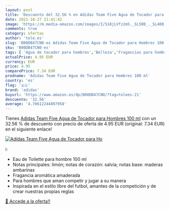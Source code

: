 ```yaml
---
layout: post
title: 'Descuento del 32.56 % en Adidas Team Five Agua de Tocador para Ho'
date: 2021-10-27 21:41:42
image: 'https://m.media-amazon.com/images/I/518jLVfz2mS._SL500_._SL400_.jpg'
comments: true
category: ofertas
author: 'tole.es'
slug: 'B00DB47CN0-es Adidas Team Five Agua de Tocador para Hombres 100 ml'
sku: 'B00DB47CN0-es'
tags: [ 'Agua de tocador para hombres','Belleza','Fragancias para hombres','Perfumes y fragancias','adidas','agua','de','tocador', ]
actualPrice: 4.95 EUR
currency: EUR
price: 4.95
comparePrice: 7.34 EUR
prodname: 'Adidas Team Five Agua de Tocador para Hombres 100 ml'
country: 'es'
flag: '🇪🇸'
brand: 'adidas'
buyurl: 'https://www.amazon.es/dp/B00DB47CN0/?tag=tolees-21'
descuento: '32.56'
average: '4.70612244897958'
---
```


Tienes [Adidas Team Five Agua de Tocador para Hombres 100 ml](https://www.amazon.es/dp/B00DB47CN0/?tag=tolees-21) con un 32.56 % de descuento con precio de oferta de 4.95 EUR (original: 7.34 EUR) en el siguiente enlace!

[![Adidas Team Five Agua de Tocador para Ho](https://m.media-amazon.com/images/I/518jLVfz2mS._SL500_._SL400_.jpg)](https://www.amazon.es/dp/B00DB47CN0/?tag=tolees-21)

ℹ️:

- Eau de Toilette para hombre 100 ml
- Notas principales: limón; notas de corazón: salvia; notas base: maderas ambarinas
- Fragancia aromática amaderada
- Para hombres que aman competir y jugar a su manera
- Inspirada en el estilo libre del futbol, amantes de la competición y de crear nuestras propias reglas

[🛒 Accede a la oferta!!](https://www.amazon.es/dp/B00DB47CN0/?tag=tolees-21)
